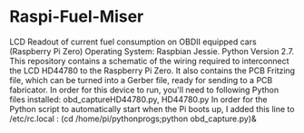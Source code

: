 # Raspi-Fuel-Miser
LCD Readout of current fuel consumption on OBDII equipped cars (Raspberry Pi Zero)
Operating System: Raspbian Jessie.
Python Version 2.7.
This repository contains a schematic of the wiring required to interconnect the LCD HD44780 to the Raspberry Pi Zero.
It also contains the PCB Fritzing file, which can be turned into a Gerber file, ready for sending to a PCB fabricator.
In order for this device to run, you'll need to following Python files installed:
obd_captureHD44780.py,
HD44780.py
In order for the Python script to automatically start when the Pi boots up, I added this line to /etc/rc.local :
(cd /home/pi/pythonprogs;python obd_capture.py)&
